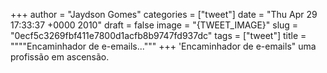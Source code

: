 
+++
author = "Jaydson Gomes"
categories = ["tweet"]
date = "Thu Apr 29 17:33:37 +0000 2010"
draft = false
image = "{TWEET_IMAGE}"
slug = "0ecf5c3269fbf411e7800d1acfb8b9747fd937dc"
tags = ["tweet"]
title = """"Encaminhador de e-emails..."""
+++
'Encaminhador de e-emails" uma profissão em ascensão.
